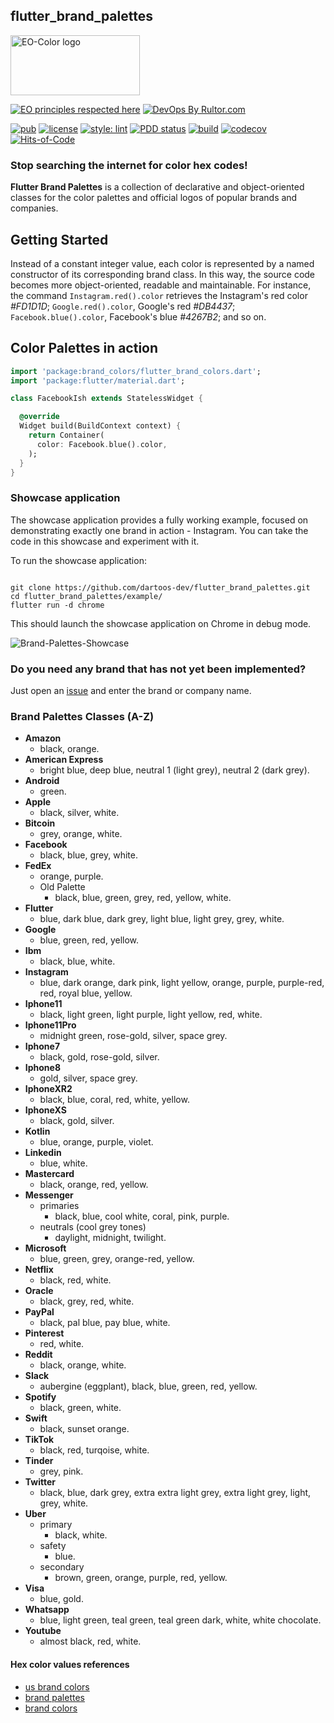 ## flutter_brand_palettes

<img
src="https://user-images.githubusercontent.com/24878574/119202536-61caa380-ba67-11eb-8f29-1bfa92f28143.png"
alt="EO-Color logo" width="207" height="96"/>

[![EO principles respected here](https://www.elegantobjects.org/badge.svg)](https://www.elegantobjects.org)
[![DevOps By Rultor.com](https://www.rultor.com/b/dartoos-dev/flutter_brand_palettes)](https://www.rultor.com/p/dartoos-dev/flutter_brand_palettes)

[![pub](https://img.shields.io/pub/v/flutter_brand_palettes)](https://pub.dev/packages/flutter_brand_palettes)
[![license](https://img.shields.io/badge/license-mit-green.svg)](https://github.com/dartoos-dev/flutter_brand_palettes/blob/master/LICENSE)
[![style: lint](https://img.shields.io/badge/style-lint-4BC0F5.svg)](https://pub.dev/packages/lint)
[![PDD status](https://www.0pdd.com/svg?name=dartoos-dev/flutter_brand_palettes)](https://www.0pdd.com/p?name=dartoos-dev/flutter_brand_palettes)
[![build](https://github.com/dartoos-dev/flutter_brand_palettes/actions/workflows/build.yml/badge.svg)](https://github.com/dartoos-dev/flutter_brand_palettes/actions/)
[![codecov](https://codecov.io/gh/dartoos-dev/flutter_brand_palettes/branch/master/graph/badge.svg?token=Hvpu48mfx1)](https://codecov.io/gh/dartoos-dev/flutter_brand_palettes)
[![Hits-of-Code](https://hitsofcode.com/github/dartoos-dev/flutter_brand_palettes?branch=master)](https://hitsofcode.com/github/dartoos-dev/flutter_brand_palettes/view?branch=master)

### Stop searching the internet for color hex codes!

**Flutter Brand Palettes** is a collection of declarative and object-oriented
classes for the color palettes and official logos of popular brands and
companies.

## Getting Started

Instead of a constant integer value, each color is represented by a named
constructor of its corresponding brand class. In this way, the source code
becomes more object-oriented, readable and maintainable. For instance, the
command `Instagram.red().color` retrieves the Instagram's red color _#FD1D1D_;
`Google.red().color`, Google's red _#DB4437_; `Facebook.blue().color`, Facebook's
blue _#4267B2_; and so on.

## Color Palettes in action

```dart
import 'package:brand_colors/flutter_brand_colors.dart';
import 'package:flutter/material.dart';

class FacebookIsh extends StatelessWidget {

  @override
  Widget build(BuildContext context) {
    return Container(
      color: Facebook.blue().color,
    );
  }
}
```

### Showcase application

The showcase application provides a fully working example, focused on
demonstrating exactly one brand in action - Instagram. You can take the code in
this showcase and experiment with it.

To run the showcase application:

```shell

git clone https://github.com/dartoos-dev/flutter_brand_palettes.git
cd flutter_brand_palettes/example/
flutter run -d chrome

```

This should launch the showcase application on Chrome in debug mode.

![Brand-Palettes-Showcase](https://user-images.githubusercontent.com/24878574/119206037-6a73a780-ba70-11eb-8194-384ff5c22d20.png)

### Do you need any brand that has not yet been implemented?

Just open an
[issue](https://github.com/dartoos-dev/flutter_brand_palettes/issues) and enter the
brand or company name.

### Brand Palettes Classes (A-Z)

- **Amazon**
  - black, orange.
- **American Express**
  - bright blue, deep blue, neutral 1 (light grey), neutral 2 (dark grey).
- **Android**
  - green.
- **Apple**
  - black, silver, white.
- **Bitcoin**
  - grey, orange, white.
- **Facebook**
  - black, blue, grey, white.
- **FedEx**
  - orange, purple.
  - Old Palette
    - black, blue, green, grey, red, yellow, white.
- **Flutter**
  - blue, dark blue, dark grey, light blue, light grey, grey, white.
- **Google**
  - blue, green, red, yellow.
- **Ibm**
  - black, blue, white.
- **Instagram**
  - blue, dark orange, dark pink, light yellow, orange, purple, purple-red, red,
    royal blue, yellow.
- **Iphone11**
  - black, light green, light purple, light yellow, red, white.
- **Iphone11Pro**
  - midnight green, rose-gold, silver, space grey.
- **Iphone7**
  - black, gold, rose-gold, silver.
- **Iphone8**
  - gold, silver, space grey.
- **IphoneXR2**
  - black, blue, coral, red, white, yellow.
- **IphoneXS**
  - black, gold, silver.
- **Kotlin**
  - blue, orange, purple, violet.
- **Linkedin**
  - blue, white.
- **Mastercard**
  - black, orange, red, yellow.
- **Messenger**
  - primaries
    - black, blue, cool white, coral, pink, purple.
  - neutrals (cool grey tones)
    - daylight, midnight, twilight.
- **Microsoft**
  - blue, green, grey, orange-red, yellow.
- **Netflix**
  - black, red, white.
- **Oracle**
  - black, grey, red, white.
- **PayPal**
  - black, pal blue, pay blue, white.
- **Pinterest**
  - red, white.
- **Reddit**
  - black, orange, white.
- **Slack**
  - aubergine (eggplant), black, blue, green, red, yellow.
- **Spotify**
  - black, green, white.
- **Swift**
  - black, sunset orange.
- **TikTok**
  - black, red, turqoise, white.
- **Tinder**
  - grey, pink.
- **Twitter**
  - black, blue, dark grey, extra extra light grey, extra light grey, light,
    grey, white.
- **Uber**
  - primary
    - black, white.
  - safety
    - blue.
  - secondary
    - brown, green, orange, purple, red, yellow.
- **Visa**
  - blue, gold.
- **Whatsapp**
  - blue, light green, teal green, teal green dark, white, white chocolate.
- **Youtube**
  - almost black, red, white.

#### Hex color values references

- [us brand colors](https://usbrandcolors.com/)
- [brand palettes](https://brandpalettes.com/)
- [brand colors](https://brandcolors.net/)
